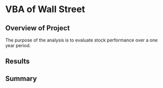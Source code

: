 # VBA of Wall Street

## Overview of Project
The purpose of the analysis is to evaluate stock performance over a one year period.

## Results

## Summary
